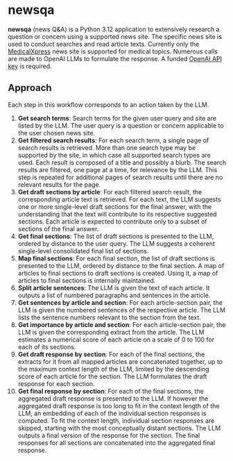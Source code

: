 # newsqa
**newsqa** (news Q&A) is a Python 3.12 application to extensively research a question or concern using a supported news site. The specific news site is used to conduct searches and read article texts. Currently only the [MedicalXpress](https://medicalxpress.com/) news site is supported for medical topics. Numerous calls are made to OpenAI LLMs to formulate the response. A funded [OpenAI API key](https://platform.openai.com/api-keys) is required.

## Approach
Each step in this workflow corresponds to an action taken by the LLM.

1. **Get search terms**: Search terms for the given user query and site are listed by the LLM. The user query is a question or concern applicable to the user chosen news site.
2. **Get filtered search results**: For each search term, a single page of search results is retrieved. More than one search type may be supported by the site, in which case all supported search types are used. Each result is composed of a title and possibly a blurb. The search results are filtered, one page at a time, for relevance by the LLM. This step is repeated for additional pages of search results until there are no relevant results for the page.
3. **Get draft sections by article**: For each filtered search result, the corresponding article text is retrieved. For each text, the LLM suggests one or more single-level draft sections for the final answer, with the understanding that the text will contribute to its respective suggested sections. Each article is expected to contribute only to a subset of sections of the final answer.
4. **Get final sections**: The list of draft sections is presented to the LLM, ordered by distance to the user query. The LLM suggests a coherent single-level consolidated final list of sections.
5. **Map final sections**: For each final section, the list of draft sections is presented to the LLM, ordered by distance to the final section. A map of articles to final sections to draft sections is created. Using it, a map of articles to final sections is internally maintained.
6. **Split article sentences**: The LLM is given the text of each article. It outputs a list of numbered paragraphs and sentences in the article.
7. **Get sentences by article and section**: For each article-section pair, the LLM is given the numbered sentences of the respective article. The LLM lists the sentence numbers relevant to the section from the text.
8. **Get importance by article and section**: For each article-section pair, the LLM is given the corresponding extract from the article. The LLM estimates a numerical score of each article on a scale of 0 to 100 for each of its sections.
9. **Get draft response by section**: For each of the final sections, the extracts for it from all mapped articles are concatenated together, up to the maximum context length of the LLM, limited by the descending score of each article for the section. The LLM formulates the draft response for each section.
10. **Get final response by section**: For each of the final sections, the aggregated draft response is presented to the LLM. If however the aggregated draft response is too long to fit in the context length of the LLM, an embedding of each of the individual section responses is computed. To fit the context length, individual section responses are skipped, starting with the most conceptually distant sections. The LLM outputs a final version of the response for the section. The final responses for all sections are concatenated into the aggregated final response.